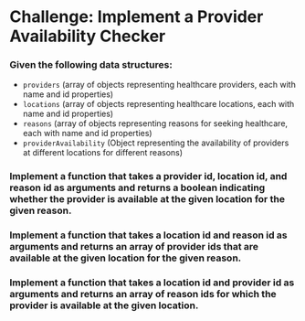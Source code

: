 # Challenge: Implement a Provider Availability Checker

### Given the following data structures:

- `providers` (array of objects representing healthcare providers, each with name and id properties)
- `locations` (array of objects representing healthcare locations, each with name and id properties)
- `reasons` (array of objects representing reasons for seeking healthcare, each with name and id properties)
- `providerAvailability` (Object representing the availability of providers at different locations for different reasons)

### Implement a function that takes a provider id, location id, and reason id as arguments and returns a boolean indicating whether the provider is available at the given location for the given reason.

### Implement a function that takes a location id and reason id as arguments and returns an array of provider ids that are available at the given location for the given reason.

### Implement a function that takes a location id and provider id as arguments and returns an array of reason ids for which the provider is available at the given location.
